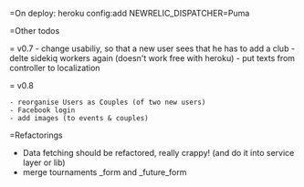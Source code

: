 =On deploy:
  heroku config:add NEWRELIC_DISPATCHER=Puma

=Other todos

  = v0.7
    - change usabiliy, so that a new user sees that he has to add a club
    - delte sidekiq workers again (doesn't work free with heroku)
    - put texts from controller to localization

  = v0.8

    - reorganise Users as Couples (of two new users)
    - Facebook login
    - add images (to events & couples)

=Refactorings
  - Data fetching should be refactored, really crappy! (and do it into service layer or lib)
  - merge tournaments _form and _future_form